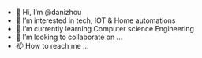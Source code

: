 - 👋 Hi, I’m @danizhou
- 👀 I’m interested in tech, IOT & Home automations
- 🌱 I’m currently learning Computer science Engineering
- 💞️ I’m looking to collaborate on ...
- 📫 How to reach me ...

<!---
danizhou/danizhou is a ✨ special ✨ repository because its `README.md` (this file) appears on your GitHub profile.
You can click the Preview link to take a look at your changes.
--->
